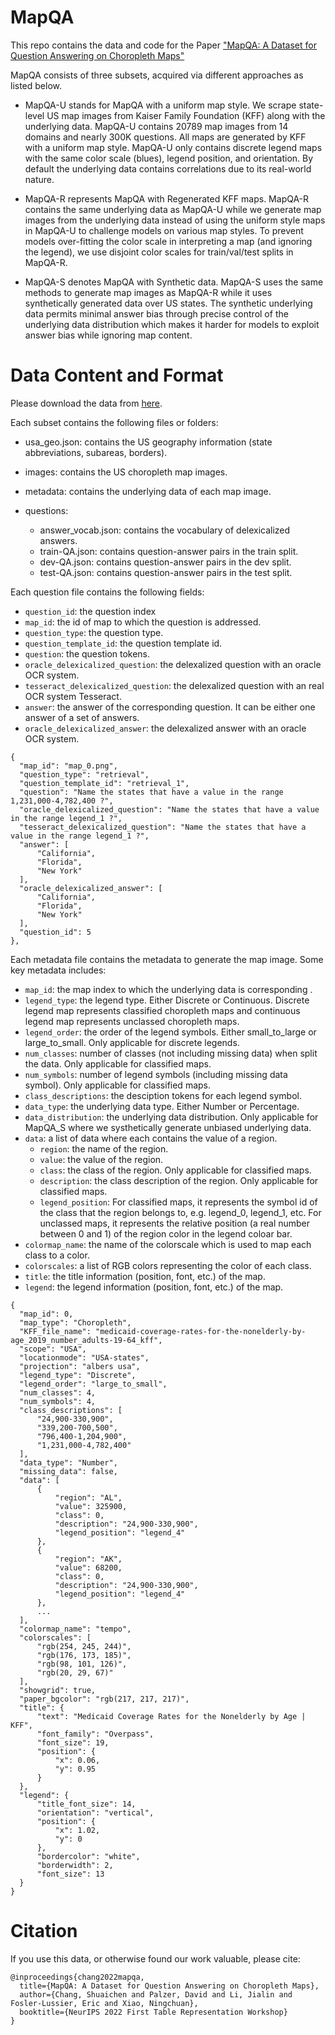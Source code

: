 # MapQA
This repo contains the data and code for the Paper ["MapQA: A Dataset for Question Answering on
Choropleth Maps"](https://arxiv.org/pdf/2211.08545.pdf)

MapQA consists of three subsets, acquired via different approaches as listed below. 

  * MapQA-U stands for MapQA with a uniform map style. We scrape state-level US map images from Kaiser Family Foundation (KFF) along with the underlying data. MapQA-U contains 20789 map images from 14 domains and nearly 300K questions. All maps are generated by KFF with a uniform map style. MapQA-U only contains discrete legend maps with the same color scale (blues), legend position, and orientation. By default the underlying data contains correlations due to its real-world nature.

  * MapQA-R represents MapQA with Regenerated KFF maps. MapQA-R contains the same underlying data as MapQA-U while we generate map images from the underlying data instead of using the uniform style maps in MapQA-U to challenge models on various map styles. To prevent models over-fitting the color scale in interpreting a map (and ignoring the legend), we use disjoint color scales for train/val/test splits in MapQA-R.

  * MapQA-S denotes MapQA with Synthetic data. MapQA-S uses the same methods to generate map images as MapQA-R while it uses synthetically generated data over US states. The synthetic underlying data permits minimal answer bias through precise control of the underlying data distribution which makes it harder for models to exploit answer bias while ignoring map content.

# Data Content and Format

Please download the data from [here](https://buckeyemailosu-my.sharepoint.com/:f:/g/personal/chang_1692_buckeyemail_osu_edu/EvJWDbG5_5ZMlA1mJVtZceEBqO1TiZaUUuFxKXeIQYQgig?e=pyV1Ad).

Each subset contains the following files or folders:

* usa_geo.json: contains the US geography information (state abbreviations, subareas, borders).

* images: contains the US choropleth map images.

* metadata: contains the underlying data of each map image.

* questions: 
  * answer_vocab.json: contains the vocabulary of delexicalized answers.
  * train-QA.json: contains question-answer pairs in the train split.
  * dev-QA.json: contains question-answer pairs in the dev split.
  * test-QA.json: contains question-answer pairs in the test split.

Each question file contains the following fields:
  * `question_id`: the question index
  * `map_id`: the id of map to which the question is addressed.
  * `question_type`: the question type.
  * `question_template_id`: the question template id.
  * `question`: the question tokens.
  * `oracle_delexicalized_question`: the delexalized question with an oracle OCR system.
  * `tesseract_delexicalized_question`: the delexalized question with an real OCR system Tesseract.
  * `answer`: the answer of the corresponding question. It can be either one answer of a set of answers.
  * `oracle_delexicalized_answer`: the delexalized answer with an oracle OCR system.

  ```
  { 
    "map_id": "map_0.png",
    "question_type": "retrieval",
    "question_template_id": "retrieval_1",
    "question": "Name the states that have a value in the range 1,231,000-4,782,400 ?",
    "oracle_delexicalized_question": "Name the states that have a value in the range legend_1 ?",
    "tesseract_delexicalized_question": "Name the states that have a value in the range legend_1 ?",
    "answer": [
        "California",
        "Florida",
        "New York"
    ],
    "oracle_delexicalized_answer": [
        "California",
        "Florida",
        "New York"
    ],
    "question_id": 5  
  },
  ```
Each metadata file contains the metadata to generate the map image. Some key metadata includes:
  * `map_id`: the map index to which the underlying data is corresponding .
  * `legend_type`: the legend type. Either Discrete or Continuous. Discrete legend map represents classified choropleth maps and continuous legend map represents unclassed choropleth maps.
  * `legend_order`: the order of the legend symbols. Either small_to_large or large_to_small. Only applicable for discrete legends.
  * `num_classes`: number of classes (not including missing data) when split the data. Only applicable for classified maps.
  * `num_symbols`: number of legend symbols (including missing data symbol). Only applicable for classified maps.
  * `class_descriptions`: the desciption tokens for each legend symbol.
  * `data_type`: the underlying data type. Either Number or Percentage.
  * `data_distribution`: the underlying data distribution. Only applicable for MapQA_S where we systhetically generate unbiased underlying data.
  * `data`: a list of data where each contains the value of a region.
    * `region`: the name of the region.
    * `value`: the value of the region.
    * `class`: the class of the region. Only applicable for classified maps.
    * `description`: the class description of the region. Only applicable for classified maps.
    * `legend_position`: For classified maps, it represents the symbol id of the class that the region belongs to, e.g. legend_0, legend_1, etc. For unclassed maps, it represents the relative position (a real number between 0 and 1) of the region color in the legend coloar bar.
  * `colormap_name`: the name of the colorscale which is used to map each class to a color.
  * `colorscales`: a list of RGB colors representing the color of each class. 
  * `title`: the title information (position, font, etc.) of the map.
  * `legend`: the legend information (position, font, etc.) of the map.
  ```
  {
    "map_id": 0,
    "map_type": "Choropleth",
    "KFF_file_name": "medicaid-coverage-rates-for-the-nonelderly-by-age_2019_number_adults-19-64_kff",
    "scope": "USA",
    "locationmode": "USA-states",
    "projection": "albers usa",
    "legend_type": "Discrete",
    "legend_order": "large_to_small",
    "num_classes": 4,
    "num_symbols": 4,
    "class_descriptions": [
        "24,900-330,900",
        "339,200-700,500",
        "796,400-1,204,900",
        "1,231,000-4,782,400"
    ],
    "data_type": "Number",
    "missing_data": false,
    "data": [
        {
            "region": "AL",
            "value": 325900,
            "class": 0,
            "description": "24,900-330,900",
            "legend_position": "legend_4"
        },
        {
            "region": "AK",
            "value": 68200,
            "class": 0,
            "description": "24,900-330,900",
            "legend_position": "legend_4"
        },
        ...
    ],
    "colormap_name": "tempo",
    "colorscales": [
        "rgb(254, 245, 244)",
        "rgb(176, 173, 185)",
        "rgb(98, 101, 126)",
        "rgb(20, 29, 67)"
    ],
    "showgrid": true,
    "paper_bgcolor": "rgb(217, 217, 217)",
    "title": {
        "text": "Medicaid Coverage Rates for the Nonelderly by Age | KFF",
        "font_family": "Overpass",
        "font_size": 19,
        "position": {
            "x": 0.06,
            "y": 0.95
        }
    },
    "legend": {
        "title_font_size": 14,
        "orientation": "vertical",
        "position": {
            "x": 1.02,
            "y": 0
        },
        "bordercolor": "white",
        "borderwidth": 2,
        "font_size": 13
    }
  }
  ```

# Citation
If you use this data, or otherwise found our work valuable, please cite:
```
@inproceedings{chang2022mapqa,
  title={MapQA: A Dataset for Question Answering on Choropleth Maps},
  author={Chang, Shuaichen and Palzer, David and Li, Jialin and Fosler-Lussier, Eric and Xiao, Ningchuan},
  booktitle={NeurIPS 2022 First Table Representation Workshop}
}
```